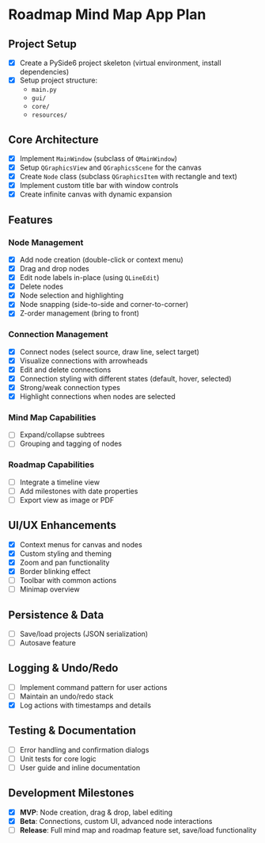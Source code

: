 
# Roadmap Mind Map App Plan

## Project Setup
- [x] Create a PySide6 project skeleton (virtual environment, install dependencies)
- [x] Setup project structure:
  - `main.py`
  - `gui/`
  - `core/`
  - `resources/`

## Core Architecture
- [x] Implement `MainWindow` (subclass of `QMainWindow`)
- [x] Setup `QGraphicsView` and `QGraphicsScene` for the canvas
- [x] Create `Node` class (subclass `QGraphicsItem` with rectangle and text)
- [x] Implement custom title bar with window controls
- [x] Create infinite canvas with dynamic expansion

## Features

### Node Management
- [x] Add node creation (double-click or context menu)
- [x] Drag and drop nodes
- [x] Edit node labels in-place (using `QLineEdit`)
- [x] Delete nodes
- [x] Node selection and highlighting
- [x] Node snapping (side-to-side and corner-to-corner)
- [x] Z-order management (bring to front)

### Connection Management
- [x] Connect nodes (select source, draw line, select target)
- [x] Visualize connections with arrowheads
- [x] Edit and delete connections
- [x] Connection styling with different states (default, hover, selected)
- [x] Strong/weak connection types
- [x] Highlight connections when nodes are selected

### Mind Map Capabilities
- [ ] Expand/collapse subtrees
- [ ] Grouping and tagging of nodes

### Roadmap Capabilities
- [ ] Integrate a timeline view
- [ ] Add milestones with date properties
- [ ] Export view as image or PDF

## UI/UX Enhancements
- [x] Context menus for canvas and nodes
- [x] Custom styling and theming
- [x] Zoom and pan functionality
- [x] Border blinking effect
- [ ] Toolbar with common actions
- [ ] Minimap overview

## Persistence & Data
- [ ] Save/load projects (JSON serialization)
- [ ] Autosave feature

## Logging & Undo/Redo
- [ ] Implement command pattern for user actions
- [ ] Maintain an undo/redo stack
- [x] Log actions with timestamps and details

## Testing & Documentation
- [ ] Error handling and confirmation dialogs
- [ ] Unit tests for core logic
- [ ] User guide and inline documentation

## Development Milestones
- [x] **MVP**: Node creation, drag & drop, label editing
- [x] **Beta**: Connections, custom UI, advanced node interactions
- [ ] **Release**: Full mind map and roadmap feature set, save/load functionality
